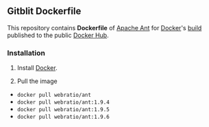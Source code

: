 ## Gitblit Dockerfile

This repository contains **Dockerfile** of [Apache Ant](http://ant.apache.org/) for [Docker](https://www.docker.com/)'s [build](https://registry.hub.docker.com/u/webratio/ant/) published to the public [Docker Hub](https://hub.docker.com/).

### Installation

1. Install [Docker](https://www.docker.com/).

2. Pull the image
  * `docker pull webratio/ant`
  * `docker pull webratio/ant:1.9.4`
  * `docker pull webratio/ant:1.9.5`
  * `docker pull webratio/ant:1.9.6`
